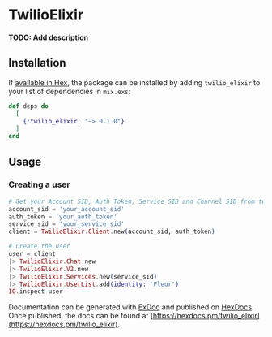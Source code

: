 # TwilioElixir

**TODO: Add description**

## Installation

If [available in Hex](https://hex.pm/docs/publish), the package can be installed
by adding `twilio_elixir` to your list of dependencies in `mix.exs`:

```elixir
def deps do
  [
    {:twilio_elixir, "~> 0.1.0"}
  ]
end
```

## Usage

### Creating a user

```elixir
# Get your Account SID, Auth Token, Service SID and Channel SID from twilio.com/console
account_sid = 'your_account_sid'
auth_token = 'your_auth_token'
service_sid = 'your_service_sid'
client = TwilioElixir.Client.new(account_sid, auth_token)

# Create the user
user = client
|> TwilioElixir.Chat.new
|> TwilioElixir.V2.new
|> TwilioElixir.Services.new(service_sid)
|> TwilioElixir.UserList.add(identity: 'Fleur')
IO.inspect user
```


Documentation can be generated with [ExDoc](https://github.com/elixir-lang/ex_doc)
and published on [HexDocs](https://hexdocs.pm). Once published, the docs can
be found at [https://hexdocs.pm/twilio_elixir](https://hexdocs.pm/twilio_elixir).
